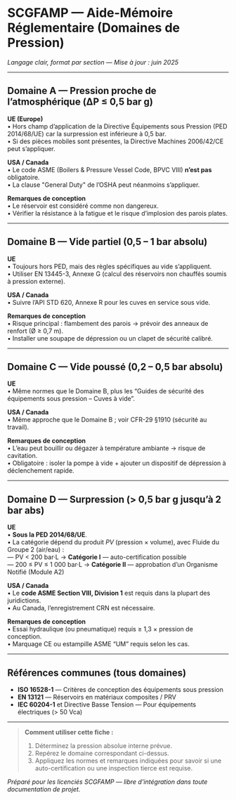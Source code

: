 
# SCGFAMP — Aide-Mémoire Réglementaire (Domaines de Pression)

*Langage clair, format par section — Mise à jour : juin 2025*

---

## Domaine A — Pression proche de l’atmosphérique (ΔP ≤ 0,5 bar g)

**UE (Europe)**  
• Hors champ d’application de la Directive Équipements sous Pression (PED 2014/68/UE) car la surpression est inférieure à 0,5 bar.  
• Si des pièces mobiles sont présentes, la Directive Machines 2006/42/CE peut s’appliquer.  

**USA / Canada**  
• Le code ASME (Boilers & Pressure Vessel Code, BPVC VIII) **n’est pas** obligatoire.  
• La clause "General Duty" de l’OSHA peut néanmoins s’appliquer.  

**Remarques de conception**  
• Le réservoir est considéré comme non dangereux.  
• Vérifier la résistance à la fatigue et le risque d’implosion des parois plates.

---

## Domaine B — Vide partiel (0,5 – 1 bar absolu)

**UE**  
• Toujours hors PED, mais des règles spécifiques au vide s’appliquent.  
• Utiliser EN 13445-3, Annexe G (calcul des réservoirs non chauffés soumis à pression externe).  

**USA / Canada**  
• Suivre l’API STD 620, Annexe R pour les cuves en service sous vide.  

**Remarques de conception**  
• Risque principal : flambement des parois → prévoir des anneaux de renfort (Ø ≥ 0,7 m).  
• Installer une soupape de dépression ou un clapet de sécurité calibré.

---

## Domaine C — Vide poussé (0,2 – 0,5 bar absolu)

**UE**  
• Même normes que le Domaine B, plus les “Guides de sécurité des équipements sous pression – Cuves à vide”.  

**USA / Canada**  
• Même approche que le Domaine B ; voir CFR-29 §1910 (sécurité au travail).  

**Remarques de conception**  
• L’eau peut bouillir ou dégazer à température ambiante → risque de cavitation.  
• Obligatoire : isoler la pompe à vide + ajouter un dispositif de dépression à déclenchement rapide.

---

## Domaine D — Surpression (> 0,5 bar g jusqu’à 2 bar abs)

**UE**  
• **Sous la PED 2014/68/UE**.  
• La catégorie dépend du produit *PV* (pression × volume), avec Fluide du Groupe 2 (air/eau) :  
  — PV < 200 bar·L → **Catégorie I** — auto-certification possible  
  — 200 ≤ PV ≤ 1 000 bar·L → **Catégorie II** — approbation d’un Organisme Notifié (Module A2)  

**USA / Canada**  
• Le **code ASME Section VIII, Division 1** est requis dans la plupart des juridictions.  
• Au Canada, l’enregistrement CRN est nécessaire.  

**Remarques de conception**  
• Essai hydraulique (ou pneumatique) requis ≥ 1,3 × pression de conception.  
• Marquage CE ou estampille ASME “UM” requis selon les cas.

---

## Références communes (tous domaines)

- **ISO 16528-1** — Critères de conception des équipements sous pression  
- **EN 13121** — Réservoirs en matériaux composites / PRV  
- **IEC 60204-1** et Directive Basse Tension — Pour équipements électriques (> 50 Vca)

---

> **Comment utiliser cette fiche :**  
> 1. Déterminez la pression absolue interne prévue.  
> 2. Repérez le domaine correspondant ci-dessus.  
> 3. Appliquez les normes et remarques indiquées pour savoir si une auto-certification ou une inspection tierce est requise.

*Préparé pour les licenciés SCGFAMP — libre d’intégration dans toute documentation de projet.*
